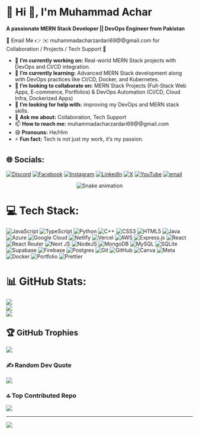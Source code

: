 # 💫 Hi 👋, I'm Muhammad Achar
**A passionate MERN Stack Developer || DevOps Engineer from Pakistan**

📧 Email Me 👉 ✉️ muhammadacharzardari69@@gmail.com for Collaboration / Projects / Tech Support 🚀

- 🔭 **I’m currently working on:** Real-world MERN Stack projects with DevOps and CI/CD integration.
- 🌱 **I’m currently learning:** Advanced MERN Stack development along with DevOps practices like CI/CD, Docker, and Kubernetes.
- 👯 **I’m looking to collaborate on:** MERN Stack Projects (Full-Stack Web Apps, E-commerce, Portfolios) & DevOps Automation (CI/CD, Cloud Infra, Dockerized Apps)
- 🤔 **I’m looking for help with:** improving my DevOps and MERN stack skills.
- 💬 **Ask me about:** Collaboration, Tech Support
- 📫 **How to reach me:** muhammadacharzardari69@@gmail.com
- 😄 **Pronouns:** He/Him
- ⚡ **Fun fact:** Tech is not just my work, it’s my passion.
  
## 🌐 Socials:
[![Discord](https://img.shields.io/badge/Discord-%237289DA.svg?logo=discord&logoColor=white)](https://discord.gg/muhammadachar._16818) [![Facebook](https://img.shields.io/badge/Facebook-%231877F2.svg?logo=Facebook&logoColor=white)](https://facebook.com/muhammadachar.zardari.7) [![Instagram](https://img.shields.io/badge/Instagram-%23E4405F.svg?logo=Instagram&logoColor=white)](https://instagram.com/muhammadacharzardari) [![LinkedIn](https://img.shields.io/badge/LinkedIn-%230077B5.svg?logo=linkedin&logoColor=white)](https://linkedin.com/in/muhammad-achar-80b6bb311/) [![X](https://img.shields.io/badge/X-black.svg?logo=X&logoColor=white)](https://x.com/achar_muha8104) [![YouTube](https://img.shields.io/badge/YouTube-%23FF0000.svg?logo=YouTube&logoColor=white)](https://youtube.com/@hasnian-896) [![email](https://img.shields.io/badge/Email-D14836?logo=gmail&logoColor=white)](mailto:muhammadacharzardari69@gmail.com) 

<!-- Snake Game Repo View -->

<div align="center">
  <img src="https://profile-readme-generator.com/assets/snake.svg" alt="Snake animation" />
</div>

# 💻 Tech Stack:
![JavaScript](https://img.shields.io/badge/javascript-%23323330.svg?style=for-the-badge&logo=javascript&logoColor=%23F7DF1E) ![TypeScript](https://img.shields.io/badge/typescript-%23007ACC.svg?style=for-the-badge&logo=typescript&logoColor=white) ![Python](https://img.shields.io/badge/python-3670A0?style=for-the-badge&logo=python&logoColor=ffdd54) ![C++](https://img.shields.io/badge/c++-%2300599C.svg?style=for-the-badge&logo=c%2B%2B&logoColor=white) ![CSS3](https://img.shields.io/badge/css3-%231572B6.svg?style=for-the-badge&logo=css3&logoColor=white) ![HTML5](https://img.shields.io/badge/html5-%23E34F26.svg?style=for-the-badge&logo=html5&logoColor=white) ![Java](https://img.shields.io/badge/java-%23ED8B00.svg?style=for-the-badge&logo=openjdk&logoColor=white) ![Azure](https://img.shields.io/badge/azure-%230072C6.svg?style=for-the-badge&logo=microsoftazure&logoColor=white) ![Google Cloud](https://img.shields.io/badge/GoogleCloud-%234285F4.svg?style=for-the-badge&logo=google-cloud&logoColor=white) ![Netlify](https://img.shields.io/badge/netlify-%23000000.svg?style=for-the-badge&logo=netlify&logoColor=#00C7B7) ![Vercel](https://img.shields.io/badge/vercel-%23000000.svg?style=for-the-badge&logo=vercel&logoColor=white) ![AWS](https://img.shields.io/badge/AWS-%23FF9900.svg?style=for-the-badge&logo=amazon-aws&logoColor=white) ![Express.js](https://img.shields.io/badge/express.js-%23404d59.svg?style=for-the-badge&logo=express&logoColor=%2361DAFB) ![React](https://img.shields.io/badge/react-%2320232a.svg?style=for-the-badge&logo=react&logoColor=%2361DAFB) ![React Router](https://img.shields.io/badge/React_Router-CA4245?style=for-the-badge&logo=react-router&logoColor=white) ![Next JS](https://img.shields.io/badge/Next-black?style=for-the-badge&logo=next.js&logoColor=white) ![NodeJS](https://img.shields.io/badge/node.js-6DA55F?style=for-the-badge&logo=node.js&logoColor=white) ![MongoDB](https://img.shields.io/badge/MongoDB-%234ea94b.svg?style=for-the-badge&logo=mongodb&logoColor=white) ![MySQL](https://img.shields.io/badge/mysql-4479A1.svg?style=for-the-badge&logo=mysql&logoColor=white) ![SQLite](https://img.shields.io/badge/sqlite-%2307405e.svg?style=for-the-badge&logo=sqlite&logoColor=white) ![Supabase](https://img.shields.io/badge/Supabase-3ECF8E?style=for-the-badge&logo=supabase&logoColor=white) ![Firebase](https://img.shields.io/badge/firebase-a08021?style=for-the-badge&logo=firebase&logoColor=ffcd34) ![Postgres](https://img.shields.io/badge/postgres-%23316192.svg?style=for-the-badge&logo=postgresql&logoColor=white) ![Git](https://img.shields.io/badge/git-%23F05033.svg?style=for-the-badge&logo=git&logoColor=white) ![GitHub](https://img.shields.io/badge/github-%23121011.svg?style=for-the-badge&logo=github&logoColor=white) ![Canva](https://img.shields.io/badge/Canva-%2300C4CC.svg?style=for-the-badge&logo=Canva&logoColor=white) ![Meta](https://img.shields.io/badge/Meta-%230467DF.svg?style=for-the-badge&logo=Meta&logoColor=white) ![Docker](https://img.shields.io/badge/docker-%230db7ed.svg?style=for-the-badge&logo=docker&logoColor=white) ![Portfolio](https://img.shields.io/badge/Portfolio-%23000000.svg?style=for-the-badge&logo=firefox&logoColor=#FF7139) ![Prettier](https://img.shields.io/badge/prettier-%23F7B93E.svg?style=for-the-badge&logo=prettier&logoColor=black)
# 📊 GitHub Stats:
![](https://github-readme-stats.vercel.app/api?username=muhammadachar435&theme=dark&hide_border=false&include_all_commits=true&count_private=false)<br/>
![](https://nirzak-streak-stats.vercel.app/?user=muhammadachar435&theme=dark&hide_border=false)<br/>
![](https://github-readme-stats.vercel.app/api/top-langs/?username=muhammadachar435&theme=dark&hide_border=false&include_all_commits=true&count_private=false&layout=compact)

## 🏆 GitHub Trophies
![](https://github-profile-trophy.vercel.app/?username=muhammadachar435&theme=radical&no-frame=false&no-bg=true&margin-w=4)

### ✍️ Random Dev Quote
![](https://quotes-github-readme.vercel.app/api?type=horizontal&theme=radical)

### 🔝 Top Contributed Repo
![](https://github-contributor-stats.vercel.app/api?username=muhammadachar435&limit=5&theme=dark&combine_all_yearly_contributions=true)

---
[![](https://visitcount.itsvg.in/api?id=muhammadachar435&icon=0&color=0)](https://visitcount.itsvg.in)

<!-- Proudly created with GPRM ( https://gprm.itsvg.in ) -->
